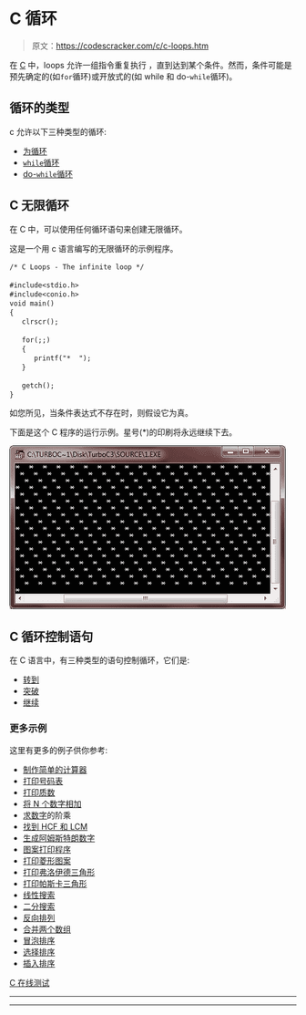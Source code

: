 # C 循环

> 原文：<https://codescracker.com/c/c-loops.htm>

在 [C](/c/index.htm) 中，loops 允许一组指令重复执行 ，直到达到某个条件。然而，条件可能是 预先确定的(如`for`循环)或开放式的(如 while 和 do-`while`循环)。

## 循环的类型

c 允许以下三种类型的循环:

*   [为循环](/c/c-for-loop.htm)
*   [`while`循环](/c/c-while-loop.htm)
*   [do-`while`循环](/c/c-do-while-loop.htm)

## C 无限循环

在 C 中，可以使用任何循环语句来创建无限循环。

这是一个用 c 语言编写的无限循环的示例程序。

```
/* C Loops - The infinite loop */

#include<stdio.h>
#include<conio.h>
void main()
{
   clrscr();

   for(;;)
   {
      printf("*  ");
   }

   getch();
}
```

如您所见，当条件表达式不存在时，则假设它为真。

下面是这个 C 程序的运行示例。星号(*)的印刷将永远继续下去。

![loops in c](img/40b05e15594031c4a153f515a0dcb4f6.png)

## C 循环控制语句

在 C 语言中，有三种类型的语句控制循环，它们是:

*   [转到](/c/c-goto-statement.htm)
*   [突破](/c/c-break-statement.htm)
*   [继续](/c/c-continue-statement.htm)

### 更多示例

这里有更多的例子供你参考:

*   [制作简单的计算器](/c/program/c-program-make-calculator.htm)
*   [打印号码表](/c/program/c-program-print-table-of-number.htm)
*   [打印质数](/c/program/c-program-print-prime-numbers.htm)
*   [将 N 个数字相加](/c/program/c-program-add-n-numbers.htm)
*   [求数字](/c/program/c-program-find-factorial.htm)的阶乘
*   [找到 HCF 和 LCM](/c/program/c-program-find-hcf-lcm.htm)
*   [生成阿姆斯特朗数字](/c/program/c-program-generate-armstrong-number.htm)
*   [图案打印程序](/c/program/c-program-print-star-pyramid-patterns.htm)
*   [打印菱形图案](/c/program/c-program-print-diamond-pattern.htm)
*   [打印弗洛伊德三角形](/c/program/c-program-print-floyd-triangle.htm)
*   [打印帕斯卡三角形](/c/program/c-program-print-pascal-triangle.htm)
*   [线性搜索](/c/program/c-program-linear-search.htm)
*   [二分搜索](/c/program/c-program-binary-search.htm)
*   [反向排列](/c/program/c-program-reverse-array.htm)
*   [合并两个数组](/c/program/c-program-merge-two-arrays.htm)
*   [冒泡排序](/c/program/c-program-bubble-sort.htm)
*   [选择排序](/c/program/c-program-selection-sort.htm)
*   [插入排序](/c/program/c-program-Insertion-sort.htm)

[C 在线测试](/exam/showtest.php?subid=2)

* * *

* * *